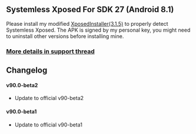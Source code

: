 ## Systemless Xposed For SDK 27 (Android 8.1)

Please install my modified [XposedInstaller(3.1.5)](https://forum.xda-developers.com/attachment.php?attachmentid=4393853&d=1516377687) to properly detect Systemless Xposed. The APK is signed by my personal key, you might need to uninstall other versions before installing mine.

### [More details in support thread](http://forum.xda-developers.com/showthread.php?t=3388268)

## Changelog

#### v90.0-beta2
- Update to official v90-beta2

#### v90.0-beta1
- Update to official v90-beta1

